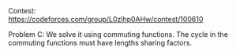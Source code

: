 ##

Contest:  
<https://codeforces.com/group/L0zlhp0AHw/contest/100610>

Problem C:
We solve it using commuting functions.
The cycle in the commuting functions must have lengths sharing factors.

